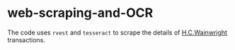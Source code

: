 # web-scraping-and-OCR

The code uses `rvest` and `tesseract` to scrape the details of [H.C.Wainwright](https://hcwco.com/) transactions.
